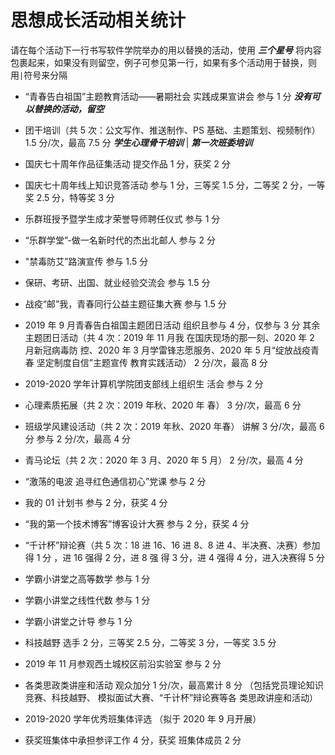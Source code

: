 # 思想成长活动相关统计

请在每个活动下一行书写软件学院举办的用以替换的活动，使用 **_三个星号_** 将内容包裹起来，如果没有则留空，例子可参见第一行，如果有多个活动用于替换，则用`|`符号来分隔

-   “青春告白祖国”主题教育活动——暑期社会 实践成果宣讲会 参与 1 分
    **_没有可以替换的活动，留空_**

-   团干培训（共 5 次：公文写作、推送制作、PS 基础、主题策划、视频制作） 1.5 分/次，最高 7.5 分
    **_学生心理骨干培训_** | **_第一次班委培训_**
-   国庆七十周年作品征集活动 提交作品 1 分，获奖 2 分

-   国庆七十周年线上知识竞答活动 参与 1 分，三等奖 1.5 分，二等奖 2 分，一等奖 2.5 分，特等奖 3 分

-   乐群班授予暨学生成才荣誉导师聘任仪式 参与 1 分

-   “乐群学堂”-做一名新时代的杰出北邮人 参与 2 分

-   "禁毒防艾”路演宣传 参与 1.5 分

-   保研、考研、出国、就业经验交流会 参与 1.5 分

-   战疫“邮”我，青春同行公益主题征集大赛 参与 1.5 分

-   2019 年 9 月青春告白祖国主题团日活动 组织且参与 4 分，仅参与 3 分 其余主题团日活动（共 4 次：2019 年 11 月我 在国庆现场的那一刻、2020 年 2 月新冠病毒防 控、2020 年 3 月学雷锋志愿服务、2020 年 5 月“绽放战疫青春 坚定制度自信”主题宣传 教育实践活动） 2 分/次，最高 8 分

-   2019-2020 学年计算机学院团支部线上组织生 活会 参与 2 分

-   心理素质拓展（共 2 次：2019 年秋、2020 年 春） 3 分/次，最高 6 分

-   班级学风建设活动（共 2 次：2019 年秋、2020 年春） 讲解 3 分/次，最高 6 分 参与 2 分/次，最高 4 分

-   青马论坛（共 2 次：2020 年 3 月、2020 年 5 月） 2 分/次，最高 4 分

-   “激荡的电波 追寻红色通信初心”党课 参与 2 分

-   我的 01 计划书 参与 2 分，获奖 4 分

-   “我的第一个技术博客”博客设计大赛 参与 2 分，获奖 4 分

-   “千计杯”辩论赛（共 5 次：18 进 16、16 进 8、8 进 4、半决赛、决赛）参加得 1 分 ，进 16 强得 2 分，进 8 强 得 3 分，进 4 强得 4 分，进入决赛得 5 分

-   学霸小讲堂之高等数学 参与 1 分

-   学霸小讲堂之线性代数 参与 1 分

-   学霸小讲堂之计导 参与 1 分

-   科技越野 选手 2 分，三等奖 2.5 分，二等奖 3 分，一等奖 3.5 分

-   2019 年 11 月参观西土城校区前沿实验室 参与 2 分

-   各类思政类讲座和活动 观众加分 1 分/次，最高累计 8 分 （包括党员理论知识竞赛、科技越野、 模拟面试大赛、“千计杯”辩论赛等各 类思政讲座和活动）

-   2019-2020 学年优秀班集体评选 （拟于 2020 年 9 月开展）

-   获奖班集体中承担参评工作 4 分，获奖 班集体成员 2 分
